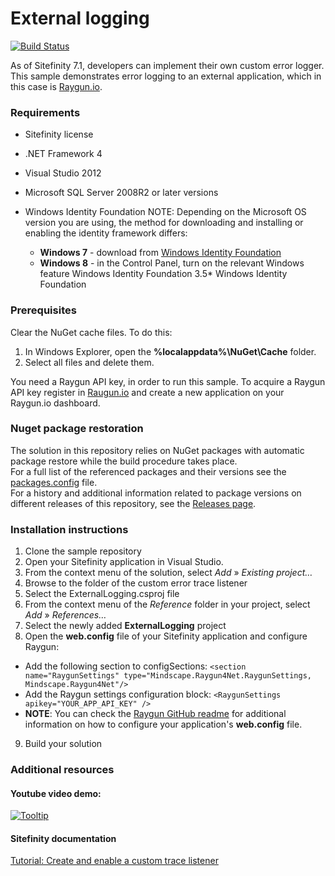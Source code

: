 External logging
============================

[![Build Status](http://sdk-jenkins-ci.cloudapp.net/buildStatus/icon?job=Telerik.Sitefinity.Samples.ExternalLogging.CI)](http://sdk-jenkins-ci.cloudapp.net/job/Telerik.Sitefinity.Samples.ExternalLogging.CI/)

As of Sitefinity 7.1, developers can implement their own custom error logger. This sample demonstrates error logging to an external application, which in this case is [Raygun.io](https://raygun.io/).

### Requirements 

* Sitefinity license
* .NET Framework 4
* Visual Studio 2012
* Microsoft SQL Server 2008R2 or later versions
* Windows Identity Foundation
   NOTE: Depending on the Microsoft OS version you are using, the method for downloading and installing or enabling the identity framework differs:

  * **Windows 7** - download from [Windows Identity Foundation](http://www.microsoft.com/en-us/download/details.aspx?id=17331)
  * **Windows 8** - in the Control Panel, turn on the relevant Windows feature Windows Identity Foundation 3.5* Windows Identity Foundation

### Prerequisites

Clear the NuGet cache files. To do this:

1. In Windows Explorer, open the **%localappdata%\NuGet\Cache** folder.
2. Select all files and delete them.

You need a Raygun API key, in order to run this sample. To acquire a Raygun API key register in [Raugun.io](https://raygun.io/) and create a new application on your Raygun.io dashboard.

### Nuget package restoration
The solution in this repository relies on NuGet packages with automatic package restore while the build procedure takes place.   
For a full list of the referenced packages and their versions see the [packages.config](https://github.com/Sitefinity-SDK/external-logging/blob/master/ExternalLogging/packages.config) file.    
For a history and additional information related to package versions on different releases of this repository, see the [Releases page](https://github.com/Sitefinity-SDK/external-logging/releases).    


### Installation instructions

1. Clone the sample repository
2. Open your Sitefinity application in Visual Studio.
3. From the context menu of the solution, select *Add* » *Existing project…*
4. Browse to the folder of the custom error trace listener
5. Select the ExternalLogging.csproj file
6. From the context menu of the *Reference* folder in your project, select *Add* » *References…*
7. Select the newly added **ExternalLogging** project
8. Open the **web.config** file of your Sitefinity application and configure Raygun:
  * Add the following section to configSections: 
   ```<section name="RaygunSettings" type="Mindscape.Raygun4Net.RaygunSettings, Mindscape.Raygun4Net"/>```
  * Add the Raygun settings configuration block: 
   ```<RaygunSettings apikey="YOUR_APP_API_KEY" />```
  * **NOTE**: You can check the [Raygun GitHub readme](https://github.com/MindscapeHQ/raygun4net/blob/master/README.md) for additional information on how to configure your application's **web.config** file.
9. Build your solution

### Additional resources

#### Youtube video demo:

[![Tooltip](https://raw.githubusercontent.com/Sitefinity-SDK/external-logging/master/externalLogging.png)](http://youtu.be/-L_99f7UjZ8)

#### Sitefinity documentation
[Tutorial: Create and enable a custom trace listener](http://docs.sitefinity.com/tutorial-create-and-enable-a-custom-trace-listener)
